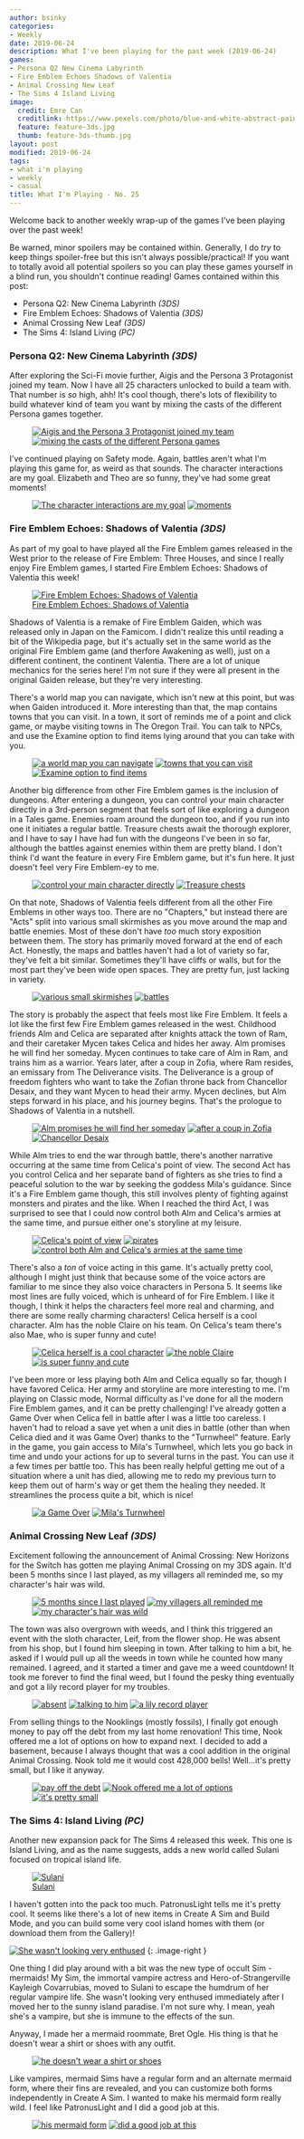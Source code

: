 ```yaml
---
author: bsinky
categories:
- Weekly
date: 2019-06-24
description: What I've been playing for the past week (2019-06-24)
games:
- Persona Q2 New Cinema Labyrinth
- Fire Emblem Echoes Shadows of Valentia
- Animal Crossing New Leaf
- The Sims 4 Island Living
image:
  credit: Emre Can
  creditlink: https://www.pexels.com/photo/blue-and-white-abstract-painting-2110951/
  feature: feature-3ds.jpg
  thumb: feature-3ds-thumb.jpg
layout: post
modified: 2019-06-24
tags:
- what i'm playing
- weekly
- casual
title: What I'm Playing - No. 25
---
```


Welcome back to another weekly wrap-up of the games I've been playing over the
past week!

Be warned, minor spoilers may be contained within. Generally, I do *try* to keep
things spoiler-free but this isn't always possible/practical! If you want to
totally avoid all potential spoilers so you can play these games yourself in a
blind run, you shouldn't continue reading! Games contained within this post:

 - Persona Q2: New Cinema Labyrinth *(3DS)*
 - Fire Emblem Echoes: Shadows of Valentia *(3DS)*
 - Animal Crossing New Leaf *(3DS)*
 - The Sims 4: Island Living *(PC)*

<!--more-->

### Persona Q2: New Cinema Labyrinth *(3DS)*

After exploring the Sci-Fi movie further, Aigis and the Persona 3 Protagonist
joined my team. Now I have all 25 characters unlocked to build a team with. That
number is *so* high, ahh! It's cool though, there's lots of flexibility to build
whatever kind of team you want by mixing the casts of the different Persona
games together.

<figure class="third center">
    <a href="https://i.imgur.com/l1xf0c2.png"><img src="https://i.imgur.com/l1xf0c2m.png" alt="Aigis and the Persona 3 Protagonist joined my team"/></a>
    <a href="https://i.imgur.com/dJW4A95.png"><img src="https://i.imgur.com/dJW4A95m.png" alt="mixing the casts of the different Persona games"/></a>
</figure>

I've continued playing on Safety mode. Again, battles aren't what I'm playing
this game for, as weird as that sounds. The character interactions are my goal.
Elizabeth and Theo are so funny, they've had some great moments!

<figure class="half">
    <a href="https://i.imgur.com/GS4ANnv.png"><img src="https://i.imgur.com/GS4ANnvm.png" alt="The character interactions are my goal"/></a>
    <a href="https://i.imgur.com/TOsTRsJ.png"><img src="https://i.imgur.com/TOsTRsJm.png" alt="moments"/></a>
</figure>

### Fire Emblem Echoes: Shadows of Valentia *(3DS)*

As part of my goal to have played all the Fire Emblem games released in the West
prior to the release of Fire Emblem: Three Houses, and since I really enjoy Fire
Emblem games, I started Fire Emblem Echoes: Shadows of Valentia this week!

<figure class="half center">
    <a href="https://i.imgur.com/o6qhfmG.png"><img src="https://i.imgur.com/o6qhfmGm.png" alt="Fire Emblem Echoes: Shadows of Valentia"/>
        <figcaption>Fire Emblem Echoes: Shadows of Valentia</figcaption>
    </a>
</figure>

Shadows of Valentia is a remake of Fire Emblem Gaiden, which was released only
in Japan on the Famicom. I didn't realize this until reading a bit of the
Wikipedia page, but it's actually set in the same world as the original Fire
Emblem game (and therfore Awakening as well), just on a different continent, the
continent Valentia. There are a lot of unique mechanics for the series here! I'm
not sure if they were all present in the original Gaiden release, but they're
very interesting.

There's a world map you can navigate, which isn't new at this point, but was
when Gaiden introduced it. More interesting than that, the map contains towns
that you can visit. In a town, it sort of reminds me of a point and click game,
or maybe visiting towns in The Oregon Trail. You can talk to NPCs, and use the
Examine option to find items lying around that you can take with you.

<figure class="third">
    <a href="https://i.imgur.com/ZOoOD8V.png"><img src="https://i.imgur.com/ZOoOD8Vm.png" alt="a world map you can navigate"/></a>
    <a href="https://i.imgur.com/vtjGnRl.png"><img src="https://i.imgur.com/vtjGnRlm.png" alt="towns that you can visit"/></a>
    <a href="https://i.imgur.com/O6T0k0T.png"><img src="https://i.imgur.com/O6T0k0Tm.png" alt="Examine option to find items"/></a>
</figure>

Another big difference from other Fire Emblem games is the inclusion of
dungeons. After entering a dungeon, you can control your main character directly
in a 3rd-person segment that feels sort of like exploring a dungeon in a Tales
game. Enemies roam around the dungeon too, and if you run into one it initiates
a regular battle. Treasure chests await the thorough explorer, and I have to say
I have had fun with the dungeons I've been in so far, although the battles
against enemies within them are pretty bland. I don't think I'd want the feature
in every Fire Emblem game, but it's fun here. It just doesn't feel very Fire
Emblem-ey to me.

<figure class="third center">
    <a href="https://i.imgur.com/0wWYQm7.png"><img src="https://i.imgur.com/0wWYQm7m.png" alt="control your main character directly"/></a>
    <a href="https://i.imgur.com/8qwaYGk.png"><img src="https://i.imgur.com/8qwaYGkm.png" alt="Treasure chests"/></a>
</figure>

On that note, Shadows of Valentia feels different from all the other Fire
Emblems in other ways too. There are no "Chapters," but instead there are "Acts"
split into various small skirmishes as you move around the map and battle
enemies. Most of these don't have *too* much story exposition between them. The
story has primarily moved forward at the end of each Act. Honestly, the maps and
battles haven't had a lot of variety so far, they've felt a bit similar.
Sometimes they'll have cliffs or walls, but for the most part they've been wide
open spaces. They are pretty fun, just lacking in variety.

<figure class="third center">
    <a href="https://i.imgur.com/d426KCB.png"><img src="https://i.imgur.com/d426KCBm.png" alt="various small skirmishes"/></a>
    <a href="https://i.imgur.com/7QJlmeE.png"><img src="https://i.imgur.com/7QJlmeEm.png" alt="battles"/></a>
</figure>

The story is probably the aspect that feels most like Fire Emblem. It feels a
lot like the first few Fire Emblem games released in the west. Childhood friends
Alm and Celica are separated after knights attack the town of Ram, and their
caretaker Mycen takes Celica and hides her away. Alm promises he will find her
someday. Mycen continues to take care of Alm in Ram, and trains him as a
warrior. Years later, after a coup in Zofia, where Ram resides, an emissary from
The Deliverance visits. The Deliverance is a group of freedom fighters who want
to take the Zofian throne back from Chancellor Desaix, and they want Mycen to
head their army. Mycen declines, but Alm steps forward in his place, and his
journey begins. That's the prologue to Shadows of Valentia in a nutshell.

<figure class="third">
    <a href="https://i.imgur.com/8j0Vl92.png"><img src="https://i.imgur.com/8j0Vl92m.png" alt="Alm promises he will find her someday"/></a>
    <a href="https://i.imgur.com/pUWVnD9.png"><img src="https://i.imgur.com/pUWVnD9m.png" alt="after a coup in Zofia"/></a>
    <a href="https://i.imgur.com/E2MRVbF.png"><img src="https://i.imgur.com/E2MRVbFm.png" alt="Chancellor Desaix"/></a>
</figure>

While Alm tries to end the war through battle, there's another narrative
occurring at the same time from Celica's point of view. The second Act has you
control Celica and her separate band of fighters as she tries to find a peaceful
solution to the war by seeking the goddess Mila's guidance. Since it's a Fire
Emblem game though, this still involves plenty of fighting against monsters and
pirates and the like. When I reached the third Act, I was surprised to see that
I could now control both Alm and Celica's armies at the same time, and pursue
either one's storyline at my leisure.

<figure class="third">
    <a href="https://i.imgur.com/K2tAPBN.png"><img src="https://i.imgur.com/K2tAPBNm.png" alt="Celica's point of view"/></a>
    <a href="https://i.imgur.com/wgOUMbP.png"><img src="https://i.imgur.com/wgOUMbPm.png" alt="pirates"/></a>
    <a href="https://i.imgur.com/OXRm4ym.png"><img src="https://i.imgur.com/OXRm4ymm.png" alt="control both Alm and Celica's armies at the same time"/></a>
</figure>

There's also a *ton* of voice acting in this game. It's actually pretty cool,
although I might just think that because some of the voice actors are familiar
to me since they also voice characters in Persona 5. It seems like most lines
are fully voiced, which is unheard of for Fire Emblem. I like it though, I think
it helps the characters feel more real and charming, and there are some really
charming characters! Celica herself is a cool character. Alm has the noble
Claire on his team. On Celica's team there's also Mae, who is super funny and
cute!

<figure class="third">
    <a href="https://i.imgur.com/NGIfYOU.png"><img src="https://i.imgur.com/NGIfYOUm.png" alt="Celica herself is a cool character"/></a>
    <a href="https://i.imgur.com/wiBqSri.png"><img src="https://i.imgur.com/wiBqSrim.png" alt="the noble Claire"/></a>
    <a href="https://i.imgur.com/fpKaLHn.png"><img src="https://i.imgur.com/fpKaLHnm.png" alt="is super funny and cute"/></a>
</figure>

I've been more or less playing both Alm and Celica equally so far, though I have
favored Celica. Her army and storyline are more interesting to me. I'm playing
on Classic mode, Normal difficulty as I've done for all the modern Fire Emblem
games, and it can be pretty challenging! I've already gotten a Game Over when
Celica fell in battle after I was a little too careless. I haven't had to reload
a save yet when a unit dies in battle (other than when Celica died and it was
Game Over) thanks to the "Turnwheel" feature. Early in the game, you gain access
to Mila's Turnwheel, which lets you go back in time and undo your actions for up
to several turns in the past. You can use it a few times per battle too. This
has been really helpful getting me out of a situation where a unit has died,
allowing me to redo my previous turn to keep them out of harm's way or get them
the healing they needed. It streamlines the process quite a bit, which is nice!

<figure class="third center">
    <a href="https://i.imgur.com/RoPTUd0.png"><img src="https://i.imgur.com/RoPTUd0m.png" alt="a Game Over"/></a>
    <a href="https://i.imgur.com/4ZgZg69.png"><img src="https://i.imgur.com/4ZgZg69m.png" alt="Mila's Turnwheel"/></a>
</figure>

### Animal Crossing New Leaf *(3DS)*

Excitement following the announcement of Animal Crossing: New Horizons for the
Switch has gotten me playing Animal Crossing on my 3DS again. It'd been 5 months
since I last played, as my villagers all reminded me, so my character's hair was
wild.

<figure class="third">
    <a href="https://i.imgur.com/kLs1vht.png"><img src="https://i.imgur.com/kLs1vhtm.png" alt="5 months since I last played"/></a>
    <a href="https://i.imgur.com/tMq42KA.png"><img src="https://i.imgur.com/tMq42KAm.png" alt="my villagers all reminded me"/></a>
    <a href="https://i.imgur.com/lnqv5gk.png"><img src="https://i.imgur.com/lnqv5gkm.png" alt="my character's hair was wild"/></a>
</figure>

The town was also overgrown with weeds, and I think this triggered an event with
the sloth character, Leif, from the flower shop. He was absent from his shop,
but I found him sleeping in town. After talking to him a bit, he asked if I
would pull up all the weeds in town while he counted how many remained. I
agreed, and it started a timer and gave me a weed countdown! It took me forever
to find the final weed, but I found the pesky thing eventually and got a lily
record player for my troubles.

<figure class="third">
    <a href="https://i.imgur.com/h4iXf4j.png"><img src="https://i.imgur.com/h4iXf4jm.png" alt="absent"/></a>
    <a href="https://i.imgur.com/guRAXcG.png"><img src="https://i.imgur.com/guRAXcGm.png" alt="talking to him"/></a>
    <a href="https://i.imgur.com/Su9ARjc.png"><img src="https://i.imgur.com/Su9ARjcm.png" alt="a lily record player"/></a>
</figure>

From selling things to the Nooklings (mostly fossils), I finally got enough
money to pay off the debt from my last home renovation! This time, Nook offered
me a lot of options on how to expand next. I decided to add a basement, because
I always thought that was a cool addition in the original Animal Crossing. Nook
told me it would cost 428,000 bells! Well...it's pretty small, but I like it
anyway.

<figure class="third">
    <a href="https://i.imgur.com/83wsLsI.png"><img src="https://i.imgur.com/83wsLsIm.png" alt="pay off the debt"/></a>
    <a href="https://i.imgur.com/cSnmKqT.png"><img src="https://i.imgur.com/cSnmKqTm.png" alt="Nook offered me a lot of options"/></a>
    <a href="https://i.imgur.com/fjugnMD.png"><img src="https://i.imgur.com/fjugnMDm.png" alt="it's pretty small"/></a>
</figure>

### The Sims 4: Island Living *(PC)*

Another new expansion pack for The Sims 4 released this week. This one is Island
Living, and as the name suggests, adds a new world called Sulani focused on
tropical island life.

<figure class="half center">
    <a href="https://i.imgur.com/KIYXiJM.png"><img src="https://i.imgur.com/KIYXiJMm.png" alt="Sulani"/>
        <figcaption>Sulani</figcaption>
    </a>
</figure>

I haven't gotten into the pack too much. PatronusLight tells me it's pretty
cool. It seems like there's a lot of new items in Create A Sim and Build Mode,
and you can build some very cool island homes with them (or download them from
the Gallery)!

[![She wasn't looking very enthused](https://i.imgur.com/KODrhvwm.png)](https://i.imgur.com/KODrhvw.png)
{: .image-right }

One thing I did play around with a bit was the new type of occult Sim -
mermaids! My Sim, the immortal vampire actress and Hero-of-Strangerville
Kayleigh Covarrubias, moved to Sulani to escape the humdrum of her regular
vampire life. She wasn't looking very enthused immediately after I moved her to
the sunny island paradise. I'm not sure why. I mean, yeah she's a vampire, but
she is immune to the effects of the sun.

Anyway, I made her a mermaid roommate, Bret Ogle. His thing is that he doesn't
wear a shirt or shoes with any outfit.

<figure class="half center">
    <a href="https://i.imgur.com/pyNYgoM.png"><img src="https://i.imgur.com/pyNYgoMm.png" alt="he doesn't wear a shirt or shoes"/>
    </a>
</figure>

Like vampires, mermaid Sims have a regular form and an alternate mermaid form,
where their fins are revealed, and you can customize both forms independently in
Create A Sim. I wanted to make his mermaid form really wild. I feel like
PatronusLight and I did a good job at this.

<figure class="half">
    <a href="https://i.imgur.com/LyymzLy.png"><img src="https://i.imgur.com/LyymzLym.png" alt="his mermaid form"/></a>
    <a href="https://i.imgur.com/zgocn2r.png"><img src="https://i.imgur.com/zgocn2rm.png" alt="did a good job at this"/></a>
</figure>